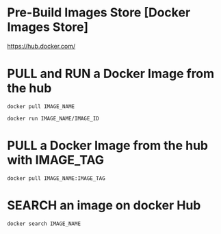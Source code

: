 # Pre-Build Images Store [Docker Images Store]

https://hub.docker.com/

# PULL and RUN a Docker Image from the hub

```
docker pull IMAGE_NAME
```

```
docker run IMAGE_NAME/IMAGE_ID
```

# PULL a Docker Image from the hub with IMAGE_TAG

```
docker pull IMAGE_NAME:IMAGE_TAG
```

# SEARCH an image on docker Hub

```
docker search IMAGE_NAME
```

#
